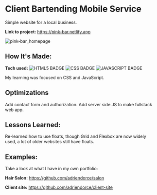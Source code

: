 # Client Bartending Mobile Service

Simple website for a local business.

**Link to project:** https://pink-bar.netlify.app

![pink-bar_homepage](https://github.com/adriendorce/client-website/assets/117544619/e5d80a9e-4ee4-447f-ba8d-dcc465a61711)



## How It's Made:

**Tech used:** ![HTML5 BADGE](https://img.shields.io/badge/HTML-239120?style=for-the-badge&logo=html5&logoColor=white) ![CSS BADGE](https://img.shields.io/badge/CSS-239120?&style=for-the-badge&logo=css3&logoColor=white) ![JAVASCRIPT BADGE](https://img.shields.io/badge/JavaScript-F7DF1E?style=for-the-badge&logo=javascript&logoColor=black) 

My learning was focused on CSS and JavaScript. 

## Optimizations

Add contact form and authorization. Add server side JS to make fullstack web app.


## Lessons Learned:

Re-learned how to use floats, though Grid and Flexbox are now widely used, a lot of older websites still have floats. 

## Examples:
Take a look at what I have in my own portfolio:

**Hair Salon:** https://github.com/adriendorce/salon

**Client site:** https://github.com/adriendorce/client-site
